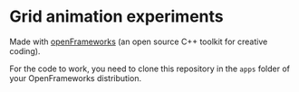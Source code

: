 # Grid animation experiments
Made with [openFrameworks](https://openframeworks.cc/) (an open source C++ toolkit for creative coding).

For the code to work, you need to clone this repository in the `apps` folder of your OpenFrameworks distribution.
